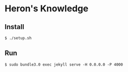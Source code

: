 # Heron's Knowledge

## Install

```
$ ./setup.sh
```

## Run

```
$ sudo bundle3.0 exec jekyll serve -H 0.0.0.0 -P 4000
```
